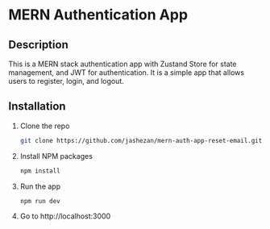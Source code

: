 # MERN Authentication App

## Description

This is a MERN stack authentication app with Zustand Store for state management, and JWT for authentication. It is a simple app that allows users to register, login, and logout.

## Installation

1. Clone the repo
   ```sh
   git clone https://github.com/jashezan/mern-auth-app-reset-email.git
    ```
2. Install NPM packages
    ```sh
    npm install
    ```
3. Run the app
    ```sh
    npm run dev
    ```
4. Go to http://localhost:3000
